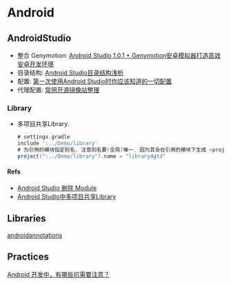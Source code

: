# Android


## AndroidStudio
* 整合 Genymotion: [Android Studio 1.0.1 + Genymotion安卓模拟器打造高效安卓开发环境](http://www.cnblogs.com/yunfeifei/p/4163347.html)
* 目录结构: [Android Studio目录结构浅析](http://segmentfault.com/a/1190000002963895)
* 配置: [第一次使用Android Studio时你应该知道的一切配置](http://www.cnblogs.com/smyhvae/p/4390905.html)
* 代理配置: [常用开源镜像站整理](http://zengrong.net/post/2374.htm)

### Library
* 多项目共享Library.
    
    ```gradle
    # settings.gradle
    include ':../Demo/library'
    # 为引用的模块指定别名, 注意别名要(全局)唯一, 因为其会在引用的模块下生成 <projectname>.iml 文件
    project(":../Demo/library").name = "library4gtd"
    ```

#### Refs
* [Android Studio 删除 Module](http://www.cnblogs.com/xingfuzzhd/p/3433530.html)
* [Android Studio中多项目共享Library](http://www.aswifter.com/2015/06/20/android-studio-share-library/)


## Libraries
  [androidannotations](https://github.com/excilys/androidannotations)

## Practices
  [Android 开发中，有哪些坑需要注意？](http://zhuanlan.zhihu.com/zmywly8866/20309921)